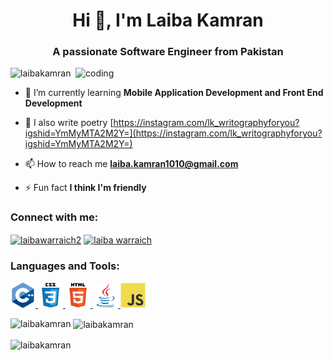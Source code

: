 <h1 align="center">Hi 👋, I'm Laiba Kamran</h1>
<h3 align="center">A passionate Software Engineer from Pakistan</h3>
<img align="right" alt="coding" width="400" src="[https://user-images.githubusercontent.com/55389276/140866485-8fb1c876-9a8f-4d6a-98dc-08c4981eaf70.gif](https://www.google.com/url?sa=i&url=http%3A%2F%2Fwww.wouterbongaerts.com%2Fgif&psig=AOvVaw14WvzyGOceADiCqty2m9l3&ust=1679672022588000&source=images&cd=vfe&ved=0CBAQjRxqFwoTCIjWiYew8v0CFQAAAAAdAAAAABAR)"> 

<p align="left"> <img src="https://komarev.com/ghpvc/?username=laibakamran&label=Profile%20views&color=0e75b6&style=flat" alt="laibakamran" /> </p>

- 🌱 I’m currently learning **Mobile Application Development and Front End Development**

- 📝 I also write poetry [https://instagram.com/lk_writographyforyou?igshid=YmMyMTA2M2Y=](https://instagram.com/lk_writographyforyou?igshid=YmMyMTA2M2Y=)

- 📫 How to reach me **laiba.kamran1010@gmail.com**

- ⚡ Fun fact **I think I'm friendly**

<h3 align="left">Connect with me:</h3>
<p align="left">
<a href="https://twitter.com/laibawarraich2" target="blank"><img align="center" src="https://raw.githubusercontent.com/rahuldkjain/github-profile-readme-generator/master/src/images/icons/Social/twitter.svg" alt="laibawarraich2" height="30" width="40" /></a>
<a href="https://linkedin.com/in/laiba warraich" target="blank"><img align="center" src="https://raw.githubusercontent.com/rahuldkjain/github-profile-readme-generator/master/src/images/icons/Social/linked-in-alt.svg" alt="laiba warraich" height="30" width="40" /></a>
</p>

<h3 align="left">Languages and Tools:</h3>
<p align="left"> <a href="https://www.w3schools.com/cpp/" target="_blank" rel="noreferrer"> <img src="https://raw.githubusercontent.com/devicons/devicon/master/icons/cplusplus/cplusplus-original.svg" alt="cplusplus" width="40" height="40"/> </a> <a href="https://www.w3schools.com/css/" target="_blank" rel="noreferrer"> <img src="https://raw.githubusercontent.com/devicons/devicon/master/icons/css3/css3-original-wordmark.svg" alt="css3" width="40" height="40"/> </a> <a href="https://www.w3.org/html/" target="_blank" rel="noreferrer"> <img src="https://raw.githubusercontent.com/devicons/devicon/master/icons/html5/html5-original-wordmark.svg" alt="html5" width="40" height="40"/> </a> <a href="https://www.java.com" target="_blank" rel="noreferrer"> <img src="https://raw.githubusercontent.com/devicons/devicon/master/icons/java/java-original.svg" alt="java" width="40" height="40"/> </a> <a href="https://developer.mozilla.org/en-US/docs/Web/JavaScript" target="_blank" rel="noreferrer"> <img src="https://raw.githubusercontent.com/devicons/devicon/master/icons/javascript/javascript-original.svg" alt="javascript" width="40" height="40"/> </a> </p>

<p><img align="left" src="https://github-readme-stats.vercel.app/api/top-langs?username=laibakamran&show_icons=true&locale=en&layout=compact" alt="laibakamran" /></p>

<p>&nbsp;<img align="center" src="https://github-readme-stats.vercel.app/api?username=laibakamran&show_icons=true&locale=en" alt="laibakamran" /></p>

<p><img align="center" src="https://github-readme-streak-stats.herokuapp.com/?user=laibakamran&" alt="laibakamran" /></p>
